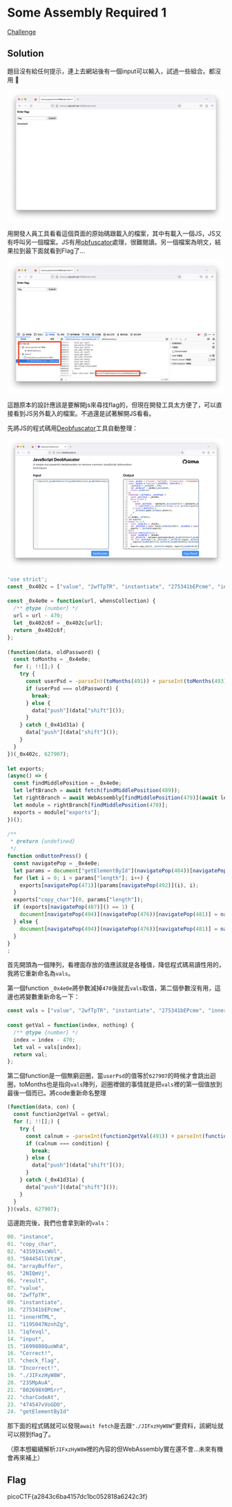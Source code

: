 # Some Assembly Required 1
[Challenge](https://play.picoctf.org/practice/challenge/152)

## Solution

題目沒有給任何提示，連上去網站後有一個input可以輸入，試過一些組合。都沒用 🥲

![](/img/Some%20Assembly%20Required%201_1.png)

用開發人員工具看看這個頁面的原始碼跟載入的檔案，其中有載入一個JS，JS又有呼叫另一個檔案。JS有用[obfuscator](https://zh.wikipedia.org/zh-tw/%E4%BB%A3%E7%A0%81%E6%B7%B7%E6%B7%86)處理，很難閱讀。另一個檔案為明文，結果拉到最下面就看到Flag了…

![](/img/Some%20Assembly%20Required%201_2.png)

這題原本的設計應該是要解開js來尋找flag的，但現在開發工具太方便了，可以直接看到JS另外載入的檔案。不過還是試著解開JS看看。

先將JS的程式碼用[Deobfuscator](https://deobfuscate.io/)工具自動整理：

![](/img/Some%20Assembly%20Required%201_3.png)

```jsx
'use strict';
const _0x402c = ["value", "2wfTpTR", "instantiate", "275341bEPcme", "innerHTML", "1195047NznhZg", "1qfevql", "input", "1699808QuoWhA", "Correct!", "check_flag", "Incorrect!", "./JIFxzHyW8W", "23SMpAuA", "802698XOMSrr", "charCodeAt", "474547vVoGDO", "getElementById", "instance", "copy_char", "43591XxcWUl", "504454llVtzW", "arrayBuffer", "2NIQmVj", "result"];

const _0x4e0e = function(url, whensCollection) {
  /** @type {number} */
  url = url - 470;
  let _0x402c6f = _0x402c[url];
  return _0x402c6f;
};

(function(data, oldPassword) {
  const toMonths = _0x4e0e;
  for (; !![];) {
    try {
      const userPsd = -parseInt(toMonths(491)) + parseInt(toMonths(493)) + -parseInt(toMonths(475)) * -parseInt(toMonths(473)) + -parseInt(toMonths(482)) * -parseInt(toMonths(483)) + -parseInt(toMonths(478)) * parseInt(toMonths(480)) + parseInt(toMonths(472)) * parseInt(toMonths(490)) + -parseInt(toMonths(485));
      if (userPsd === oldPassword) {
        break;
      } else {
        data["push"](data["shift"]());
      }
    } catch (_0x41d31a) {
      data["push"](data["shift"]());
    }
  }
})(_0x402c, 627907);

let exports;
(async() => {
  const findMiddlePosition = _0x4e0e;
  let leftBranch = await fetch(findMiddlePosition(489));
  let rightBranch = await WebAssembly[findMiddlePosition(479)](await leftBranch[findMiddlePosition(474)]());
  let module = rightBranch[findMiddlePosition(470)];
  exports = module["exports"];
})();

/**
 * @return {undefined}
 */
function onButtonPress() {
  const navigatePop = _0x4e0e;
  let params = document["getElementById"](navigatePop(484))[navigatePop(477)];
  for (let i = 0; i < params["length"]; i++) {
    exports[navigatePop(471)](params[navigatePop(492)](i), i);
  }
  exports["copy_char"](0, params["length"]);
  if (exports[navigatePop(487)]() == 1) {
    document[navigatePop(494)](navigatePop(476))[navigatePop(481)] = navigatePop(486);
  } else {
    document[navigatePop(494)](navigatePop(476))[navigatePop(481)] = navigatePop(488);
  }
}
;
```

首先開頭為一個陣列，看裡面存放的值應該就是各種值，降低程式碼易讀性用的，我將它重新命名為`vals`。

第一個function `_0x4e0e`將參數減掉`470`後就去`vals`取值，第二個參數沒有用，這邊也將變數重新命名一下：

```jsx
const vals = ["value", "2wfTpTR", "instantiate", "275341bEPcme", "innerHTML", "1195047NznhZg", "1qfevql", "input", "1699808QuoWhA", "Correct!", "check_flag", "Incorrect!", "./JIFxzHyW8W", "23SMpAuA", "802698XOMSrr", "charCodeAt", "474547vVoGDO", "getElementById", "instance", "copy_char", "43591XxcWUl", "504454llVtzW", "arrayBuffer", "2NIQmVj", "result"];

const getVal = function(index, nothing) {
  /** @type {number} */
  index = index - 470;
  let val = vals[index];
  return val;
};
```

第二個function是一個無窮迴圈，當`userPsd`的值等於`627907`的時候才會跳出迴圈，toMonths也是指向`vals`陣列，迴圈裡做的事情就是把`vals`裡的第一個值放到最後一個而已。將code重新命名整理

```jsx
(function(data, con) {
  const function2getVal = getVal;
  for (; !![];) {
    try {
      const calnum = -parseInt(function2getVal(491)) + parseInt(function2getVal(493)) + -parseInt(function2getVal(475)) * -parseInt(function2getVal(473)) + -parseInt(function2getVal(482)) * -parseInt(function2getVal(483)) + -parseInt(function2getVal(478)) * parseInt(function2getVal(480)) + parseInt(function2getVal(472)) * parseInt(function2getVal(490)) + -parseInt(function2getVal(485));
      if (calnum === condition) {
        break;
      } else {
        data["push"](data["shift"]());
      }
    } catch (_0x41d31a) {
      data["push"](data["shift"]());
    }
  }
})(vals, 627907);
```

這邊跑完後，我們也會拿到新的`vals`：

```jsx
00. "instance",
01. "copy_char",
02. "43591XxcWUl",
03. "504454llVtzW",
04. "arrayBuffer",
05. "2NIQmVj",
06. "result",
07. "value",
08. "2wfTpTR",
09. "instantiate",
10. "275341bEPcme",
11. "innerHTML",
12. "1195047NznhZg",
13. "1qfevql",
14. "input",
15. "1699808QuoWhA",
16. "Correct!",
17. "check_flag",
18. "Incorrect!",
19. "./JIFxzHyW8W",
20. "23SMpAuA",
21. "802698XOMSrr",
22. "charCodeAt",
23. "474547vVoGDO",
24. "getElementById"
```

那下面的程式碼就可以發現`await fetch`是去跟`"./JIFxzHyW8W”`要資料，該網址就可以撈到flag了。

（原本想繼續解析`JIFxzHyW8W`裡的內容的但WebAssembly實在還不會…未來有機會再來補上）

## Flag

picoCTF{a2843c6ba4157dc1bc052818a6242c3f}